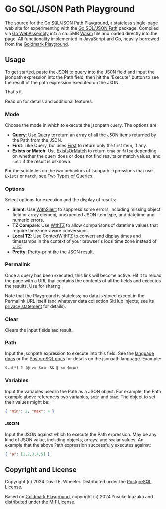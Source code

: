 Go SQL/JSON Path Playground
===========================

The source for the [Go SQL/JSON Path Playground], a stateless single-page web
site for experimenting with the [Go SQL/JSON Path] package. Compiled
via [Go WebAssembly] into a ca. 5MB [Wasm] file and loaded directly into the
page. All functionality implemented in JavaScript and Go, heavily borrowed
from the [Goldmark Playground].

Usage
-----

To get started, paste the JSON to query into the JSON field and input the
jsonpath expression into the Path field, then hit the "Execute" button to see
the result of the path expression executed on the JSON.

That's it.

Read on for details and additional features.

### Mode

Choose the mode in which to execute the jsonpath query. The options are:

*   **Query**: Use [Query] to return an array of all the JSON items returned
    by the Path from the JSON.
*   **First**: Like Query, but uses [First] to return only the first item, if
    any.
*   **Exists or Match**: Use [ExistsOrMatch] to return `true` or `false`
    depending on whether the query does or does not find results or match
    values, and `null` if the result is unknown.

For the subtleties on the two behaviors of jsonpath expressions that use
`Exists` or `Match`, see [Two Types of Queries].

### Options

Select options for execution and the display of results:

*   **Silent**: Use [WithSilent] to suppress some errors, including missing
    object field or array element, unexpected JSON item type, and datetime and
    numeric errors.
*   **TZ Compare**: Use [WithTZ] to allow comparisons of datetime values that
    require timezone-aware conversions.
*   **Local TZ**: Use [ContextWithTZ] to convert and display times and
    timestamps in the context of your browser's local time zone instead of
    [UTC].
*   **Pretty**: Pretty-print the the JSON result.

### Permalink

Once a query has been executed, this link will become active. Hit it to reload
the page with a URL that contains the contents of all the fields and executes
the results. Use for sharing.

Note that the Playground is stateless; no data is stored except in the
Permalink URL itself (and whatever data collection GitHub injects; see its
[privacy statement] for details).

### Clear

Clears the input fields and result.

### Path

Input the jsonpath expression to execute into this field. See the [language
docs] or the [PostgreSQL docs] for details on the jsonpath language. Example:

```jsonpath
$.a[*] ? (@ >= $min && @ <= $max)
```

### Variables

Input the variables used in the Path as a JSON object. For example, the Path
example above references two variables, `$min` and `$max`. The object to set
their values might be:

``` json
{ "min": 2, "max": 4 }
```

### JSON

Input the JSON against which to execute the Path expression. May be any kind
of JSON value, including objects, arrays, and scalar values. An example that
the above Path expression successfully executes against:

```json
{ "a": [1,2,3,4,5] }
```

## Copyright and License

Copyright (c) 2024 David E. Wheeler. Distributed under the [PostgreSQL License].

Based on [Goldmark Playground], copyright (c) 2024 Yusuke Inuzuka and
distributed under the [MIT License].

  [Go SQL/JSON Path Playground]: https://theory.github.io/sqljson/playground
  [Go SQL/JSON Path]: https://pkg.go.dev/github.com/theory/sqljson/path
    "pkg.go.dev: github.com/theory/sqljson/path"
  [Wasm]: https://webassembly.org "WebAssembly"
  [Go WebAssembly]: https://go.dev/wiki/WebAssembly
  [Goldmark Playground]: https://yuin.github.io/goldmark/playground
  [Query]: https://pkg.go.dev/github.com/theory/sqljson@v0.1.0/path#Path.Query
  [First]: https://pkg.go.dev/github.com/theory/sqljson@v0.1.0/path#Path.First
  [ExistsOrMatch]: https://pkg.go.dev/github.com/theory/sqljson@v0.1.0/path#Path.ExistsOrMatch
  [Two Types of Queries]: https://pkg.go.dev/github.com/theory/sqljson@v0.1.0/path#hdr-Two_Types_of_Queries
  [WithSilent]: https://pkg.go.dev/github.com/theory/sqljson@v0.1.0/path#example-package-WithSilent
  [WithTZ]: https://pkg.go.dev/github.com/theory/sqljson@v0.1.0/path#example-package-WithTZ
  [ContextWithTZ]: https://pkg.go.dev/github.com/theory/sqljson/path/types#ContextWithTZ
  [UTC]: https://en.wikipedia.org/wiki/Coordinated_Universal_Time
  [privacy statement]: https://docs.github.com/en/site-policy/privacy-policies/github-general-privacy-statement
  [language docs]: https://github.com/theory/sqljson/blob/main/path/README.md
  [PostgreSQL docs]: https://www.postgresql.org/docs/devel/functions-json.html#FUNCTIONS-SQLJSON-PATH
  [PostgreSQL License]: https://www.opensource.org/licenses/postgresql
  [MIT License]: https://opensource.org/license/mit

